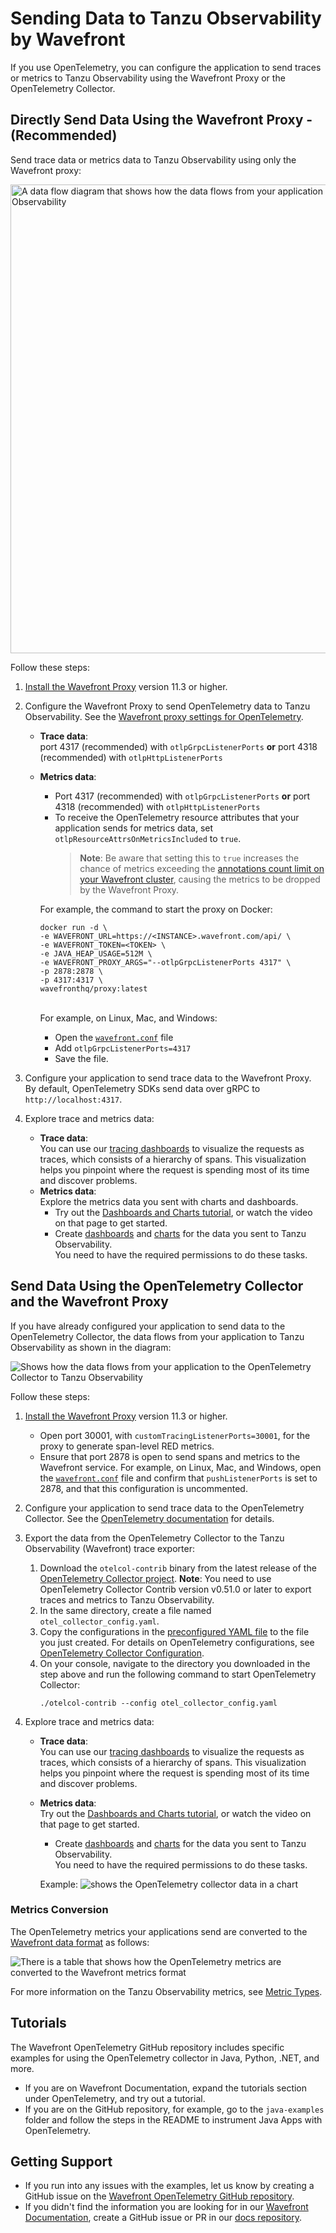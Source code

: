 # Sending Data to Tanzu Observability by Wavefront

If you use OpenTelemetry, you can configure the application to send traces or metrics to Tanzu Observability using the Wavefront Proxy or the OpenTelemetry Collector.

## Directly Send Data Using the Wavefront Proxy - (Recommended)

Send trace data or metrics data to Tanzu Observability using only the Wavefront proxy:

<img src="images/opentelemetry_proxy_tracing.png" alt="A data flow diagram that shows how the data flows from your application to the proxy, and then to Tanzu Observability" style="width:750px;"/>

Follow these steps:

1. [Install the Wavefront Proxy](https://docs.wavefront.com/proxies_installing.html) version 11.3 or higher.
1. Configure the Wavefront Proxy to send OpenTelemetry data to Tanzu Observability. See the [Wavefront proxy settings for OpenTelemetry](https://docs.wavefront.com/proxies_configuring.html#opentelemetry-proxy-properties).
    * **Trace data**:
      <br/> port 4317 (recommended) with `otlpGrpcListenerPorts` **or** port 4318 (recommended) with `otlpHttpListenerPorts`
    * **Metrics data**: 
      * Port 4317 (recommended) with `otlpGrpcListenerPorts` **or** port 4318 (recommended) with `otlpHttpListenerPorts`
      * To receive the OpenTelemetry resource attributes that your application sends for metrics data, set `otlpResourceAttrsOnMetricsIncluded` to `true`.
        > **Note**: Be aware that setting this to `true` increases the chance of metrics exceeding the [annotations count limit on your Wavefront cluster](https://docs.wavefront.com/wavefront_limits.html#default-customer-specific-limits), causing the metrics to be dropped by the Wavefront Proxy.
      
      For example, the command to start the proxy on Docker:
      ```
      docker run -d \
      -e WAVEFRONT_URL=https://<INSTANCE>.wavefront.com/api/ \
      -e WAVEFRONT_TOKEN=<TOKEN> \
      -e JAVA_HEAP_USAGE=512M \
      -e WAVEFRONT_PROXY_ARGS="--otlpGrpcListenerPorts 4317" \
      -p 2878:2878 \
      -p 4317:4317 \
      wavefronthq/proxy:latest
      ```
      <br/>For example, on Linux, Mac, and Windows:
        * Open the [`wavefront.conf`](https://docs.wavefront.com/proxies_configuring.html#proxy-file-paths) file
        * Add `otlpGrpcListenerPorts=4317`
        * Save the file.


1. Configure your application to send trace data to the Wavefront Proxy. 
    <br/>By default, OpenTelemetry SDKs send data over gRPC to `http://localhost:4317`.
1. Explore trace and metrics data:
    * **Trace data**: 
      <br/>You can use our [tracing dashboards](https://docs.wavefront.com/tracing_basics.html#visualize-distributed-tracing-data) to visualize the requests as traces, which consists of a hierarchy of spans. This visualization helps you pinpoint where the request is spending most of its time and discover problems.
    * **Metrics data**:
        <br/>Explore the metrics data you sent with charts and dashboards.
        * Try out the [Dashboards and Charts tutorial](https://docs.wavefront.com/tutorial_dashboards.html), or watch the video on that page to get started.
        * Create [dashboards](https://docs.wavefront.com/ui_dashboards.html) and [charts](https://docs.wavefront.com/ui_charts.html) for the data you sent to Tanzu Observability. 
          <br/>You need to have the required permissions to do these tasks.



## Send Data Using the OpenTelemetry Collector and the Wavefront Proxy
If you have already configured your application to send data to the OpenTelemetry Collector, the data flows from your application to Tanzu Observability as shown in the diagram:
 
![Shows how the data flows from your application to the OpenTelemetry Collector to Tanzu Observability](images/opentelemetry_collector_tracing.png)

Follow these steps:

1. [Install the Wavefront Proxy](https://docs.wavefront.com/proxies_installing.html) version 11.3 or higher.
      <ul>
      <li>
        Open port 30001, with <code>customTracingListenerPorts=30001</code>, for the proxy to generate span-level RED metrics.
        </li>
        <li>
          Ensure that port 2878 is open to send spans and metrics to the Wavefront service. For example, on Linux, Mac, and Windows, open the <a href="https://docs.wavefront.com/proxies_configuring.html#proxy-file-paths"><code>wavefront.conf</code></a> file and confirm that <code>pushListenerPorts</code> is set to 2878, and that this configuration is uncommented. 
        </li>
      </ul>
         
1. Configure your application to send trace data to the OpenTelemetry Collector. See the [OpenTelemetry documentation](https://opentelemetry.io/docs/collector/) for details.
1. Export the data from the OpenTelemetry Collector to the Tanzu Observability (Wavefront) trace exporter:
    1. Download the `otelcol-contrib` binary from the latest release of the [OpenTelemetry Collector project](https://github.com/open-telemetry/opentelemetry-collector-releases/releases).
    **Note**: You need to use OpenTelemetry Collector Contrib version v0.51.0 or later to export traces and metrics to Tanzu Observability.
    1. In the same directory, create a file named `otel_collector_config.yaml`.
    1. Copy the configurations in the [preconfigured YAML file](https://github.com/wavefrontHQ/opentelemetry-examples/blob/master/otel_collector_config.yaml) to the file you just created. For details on OpenTelemetry configurations, see [OpenTelemetry Collector Configuration](https://opentelemetry.io/docs/collector/configuration/).
    1. On your console, navigate to the directory you downloaded in the step above and run the following command to start OpenTelemetry Collector:
        ```
        ./otelcol-contrib --config otel_collector_config.yaml
        ``` 
1. Explore trace and metrics data:
    * **Trace data**: 
      <br/>You can use our [tracing dashboards](https://docs.wavefront.com/tracing_basics.html#visualize-distributed-tracing-data) to visualize the requests as traces, which consists of a hierarchy of spans. This visualization helps you pinpoint where the request is spending most of its time and discover problems.
    * **Metrics data**:
        <br/> Try out the [Dashboards and Charts tutorial](https://docs.wavefront.com/tutorial_dashboards.html), or watch the video on that page to get started.
      * Create [dashboards](https://docs.wavefront.com/ui_dashboards.html) and [charts](https://docs.wavefront.com/ui_charts.html) for the data you sent to Tanzu Observability. 
      <br/>You need to have the required permissions to do these tasks.
    
      Example:
      ![shows the OpenTelemetry collector data in a chart](images/tracing_opentelemetry_collector_chart.png)


### Metrics Conversion 

The OpenTelemetry metrics your applications send are converted to the [Wavefront data format](https://docs.wavefront.com/wavefront_data_format.html) as follows:

![There is a table that shows how the OpenTelemetry metrics are converted to the Wavefront metrics format](images/opentelemetry_metrics_data_conversion.png)

For more information on the Tanzu Observability metrics, see [Metric Types](https://docs.wavefront.com/metric_types.html).


## Tutorials

The Wavefront OpenTelemetry GitHub repository includes specific examples for using the OpenTelemetry collector in Java, Python, .NET, and more. 
 
* If you are on Wavefront Documentation, expand the tutorials section under OpenTelemetry, and try out a tutorial.
* If you are on the GitHub repository, for example, go to the `java-examples` folder and follow the steps in the README to instrument Java Apps with OpenTelemetry. 

<!-- 
## License
[Apache 2.0 License - NEEDS TO BE LINKED ONCE ADDED]()
-->

## Getting Support
* If you run into any issues with the examples, let us know by creating a GitHub issue on the [Wavefront OpenTelemetry GitHub repository](https://github.com/wavefrontHQ/opentelemetry-examples).
* If you didn't find the information you are looking for in our [Wavefront Documentation](https://docs.wavefront.com/), create a GitHub issue or PR in our [docs repository](https://github.com/wavefrontHQ/docs).
